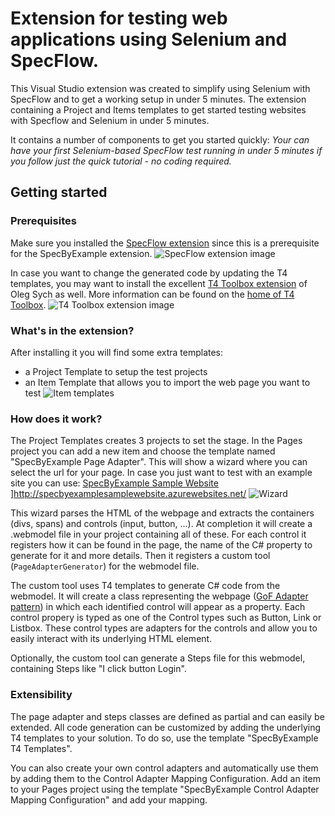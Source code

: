 # Extension for testing web applications using Selenium and SpecFlow.

This Visual Studio extension was created to simplify using Selenium with SpecFlow and to get a working setup in under 5 minutes.
The extension containing a Project and Items templates to get started testing websites with Specflow and Selenium in under 5 minutes.

It contains a number of components to get you started quickly:
*Your can have your first Selenium-based SpecFlow test running in under 5 minutes if you follow just the quick tutorial - no coding required.*

## Getting started

### Prerequisites
Make sure you installed the [SpecFlow extension](https://marketplace.visualstudio.com/items?itemName=TechTalkSpecFlowTeam.SpecFlowforVisualStudio2015) since this is a prerequisite for the SpecByExample extension.
![SpecFlow extension image](https://github.com/triplebeta/SpecByExampleExtension/wiki/img/PrerequisiteSpecFlowExtension.png)

In case you want to change the generated code by updating the T4 templates, you may want to install the excellent [T4 Toolbox extension](https://marketplace.visualstudio.com/items?itemName=OlegVSych.T4ToolboxforVisualStudio2013)
of Oleg Sych as well. More information can be found on the [home of T4 Toolbox](http://olegsych.com/T4Toolbox/).
![T4 Toolbox extension image](https://github.com/triplebeta/SpecByExampleExtension/wiki/img/OptionalT4ToolboxExtension.png)


### What's in the extension?
After installing it you will find some extra templates:
- a Project Template to setup the test projects
- an Item Template that allows you to import the web page you want to test
![Item templates](https://github.com/triplebeta/SpecByExampleExtension/wiki/img/SpecByExampleItemTemplates.png)


### How does it work?
The Project Templates creates 3 projects to set the stage.
In the Pages project you can add a new item and choose the template named "SpecByExample Page Adapter". This will show a wizard where you can select the url for your page. In case you just want to test with an example site you can use:
[SpecByExample Sample Website](http://specbyexamplesamplewebsite.azurewebsites.net/)
]http://specbyexamplesamplewebsite.azurewebsites.net/
![Wizard](https://github.com/triplebeta/SpecByExampleExtension/wiki/img/AddPageAdapterWizard.png)

This wizard parses the HTML of the webpage and extracts the containers (divs, spans) and controls (input, button, ...). At completion it will create a .webmodel file in your project containing all of these.
For each control it registers how it can be found in the page, the name of the C# property to generate for it and more details.
Then it registers a custom tool (`PageAdapterGenerator`) for the webmodel file.

The custom tool uses T4 templates to generate C# code from the webmodel.
It will create a class representing the webpage ([GoF Adapter pattern](http://www.dofactory.com/net/adapter-design-pattern)) in which each identified control will appear as a property. Each control propery is typed as one of the Control types such as Button, Link or Listbox.
These control types are adapters for the controls and allow you to easily interact with its underlying HTML element.

Optionally, the custom tool can generate a Steps file for this webmodel, containing Steps like "I click button Login".

### Extensibility
The page adapter and steps classes are defined as partial and can easily be extended.
All code generation can be customized by adding the underlying T4 templates to your solution. To do so, use the template "SpecByExample T4 Templates".

You can also create your own control adapters and automatically use them by adding them to the Control Adapter Mapping Configuration.
Add an item to your Pages project using the template "SpecByExample Control Adapter Mapping Configuration" and add your mapping.


